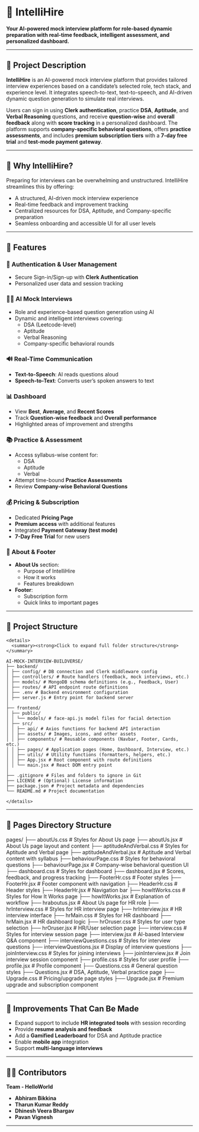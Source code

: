 # 🧠 IntelliHire

**Your AI-powered mock interview platform for role-based dynamic preparation with real-time feedback, intelligent assessment, and personalized dashboard.**

---

## 📌 Project Description

**IntelliHire** is an AI-powered mock interview platform that provides tailored interview experiences based on a candidate’s selected role, tech stack, and experience level. It integrates speech-to-text, text-to-speech, and AI-driven dynamic question generation to simulate real interviews.

Users can sign in using **Clerk authentication**, practice **DSA**, **Aptitude**, and **Verbal Reasoning** questions, and receive **question-wise** and **overall feedback** along with **score tracking** in a personalized dashboard. The platform supports **company-specific behavioral questions**, offers **practice assessments**, and includes **premium subscription tiers** with a **7-day free trial** and **test-mode payment gateway**.

---

## 🧠 Why IntelliHire?

Preparing for interviews can be overwhelming and unstructured. IntelliHire streamlines this by offering:

- A structured, AI-driven mock interview experience  
- Real-time feedback and improvement tracking  
- Centralized resources for DSA, Aptitude, and Company-specific preparation  
- Seamless onboarding and accessible UI for all user levels  

---

## 🚀 Features

### 🔐 Authentication & User Management
- Secure Sign-in/Sign-up with **Clerk Authentication**
- Personalized user data and session tracking

### 🧑‍💻 AI Mock Interviews
- Role and experience-based question generation using AI
- Dynamic and intelligent interviews covering:
  - DSA (Leetcode-level)
  - Aptitude
  - Verbal Reasoning
  - Company-specific behavioral rounds

### 🔊 Real-Time Communication
- **Text-to-Speech**: AI reads questions aloud
- **Speech-to-Text**: Converts user’s spoken answers to text

### 📊 Dashboard
- View **Best**, **Average**, and **Recent Scores**
- Track **Question-wise feedback** and **Overall performance**
- Highlighted areas of improvement and strengths

### 📚 Practice & Assessment
- Access syllabus-wise content for:
  - DSA
  - Aptitude
  - Verbal
- Attempt time-bound **Practice Assessments**
- Review **Company-wise Behavioral Questions**

### 💰 Pricing & Subscription
- Dedicated **Pricing Page**
- **Premium access** with additional features
- Integrated **Payment Gateway (test mode)**
- **7-Day Free Trial** for new users

### 🧾 About & Footer
- **About Us** section:
  - Purpose of IntelliHire
  - How it works
  - Features breakdown
- **Footer**:
  - Subscription form
  - Quick links to important pages

---

## 📁 Project Structure
```
<details>
  <summary><strong>Click to expand full folder structure</strong></summary>

AI-MOCK-INTERVIEW-BUILDVERSE/
├── backend/
│ ├── config/ # DB connection and Clerk middleware config
│ ├── controllers/ # Route handlers (feedback, mock interviews, etc.)
│ ├── models/ # MongoDB schema definitions (e.g., Feedback, User)
│ ├── routes/ # API endpoint route definitions
│ ├── .env # Backend environment configuration
│ ├── server.js # Entry point for backend server
│
├── frontend/
│ ├── public/
│ │ └── models/ # face-api.js model files for facial detection
│ ├── src/
│ │ ├── api/ # Axios functions for backend API interaction
│ │ ├── assets/ # Images, icons, and other assets
│ │ ├── components/ # Reusable components (Navbar, Footer, Cards, etc.)
│ │ ├── pages/ # Application pages (Home, Dashboard, Interview, etc.)
│ │ ├── utils/ # Utility functions (formatters, helpers, etc.)
│ │ ├── App.jsx # Root component with route definitions
│ │ └── main.jsx # React DOM entry point
│
├── .gitignore # Files and folders to ignore in Git
├── LICENSE # (Optional) License information
├── package.json # Project metadata and dependencies
└── README.md # Project documentation

</details>
```
---

## 📁 Pages Directory Structure

pages/
├── aboutUs.css # Styles for About Us page
├── aboutUs.jsx # About Us page layout and content
├── aptitudeAndVerbal.css # Styles for Aptitude and Verbal page
├── aptitudeAndVerbal.jsx # Aptitude and Verbal content with syllabus
├── behaviourPage.css # Styles for behavioral questions
├── behaviourPage.jsx # Company-wise behavioral question UI
├── dashboard.css # Styles for dashboard
├── dashboard.jsx # Scores, feedback, and progress tracking
├── FooterHr.css # Footer styles
├── FooterHr.jsx # Footer component with navigation
├── HeaderHr.css # Header styles
├── HeaderHr.jsx # Navigation bar
├── howItWorks.css # Styles for How It Works page
├── howItWorks.jsx # Explanation of workflow
├── hraboutus.jsx # About Us page for HR role
├── hrInterview.css # Styles for HR interview page
├── hrInterview.jsx # HR interview interface
├── hrMain.css # Styles for HR dashboard
├── hrMain.jsx # HR dashboard logic
├── hrOruser.css # Styles for user type selection
├── hrOruser.jsx # HR/User selection page
├── interview.css # Styles for interview session page
├── interview.jsx # AI-based Interview Q&A component
├── interviewQuestions.css # Styles for interview questions
├── interviewQuestions.jsx # Display of interview questions
├── joinInterview.css # Styles for joining interviews
├── joinInterview.jsx # Join interview session component
├── profile.css # Styles for user profile
├── profile.jsx # Profile component
├── Questions.css # General question styles
├── Questions.jsx # DSA, Aptitude, Verbal practice page
├── Upgrade.css # Pricing/upgrade page styles
├── Upgrade.jsx # Premium upgrade and subscription component



---

## 🔧 Improvements That Can Be Made

- Expand support to include **HR integrated tools** with session recording  
- Provide **resume analysis and feedback**  
- Add a **Gamified Leaderboard** for DSA and Aptitude practice  
- Enable **mobile app** integration  
- Support **multi-language interviews**  

---

## 👨‍💻 Contributors

**Team - HelloWorld**

- **Abhiram Bikkina**
- **Tharun Kumar Reddy**
- **Dhinesh Veera Bhargav**
- **Pavan Vignesh**

---
